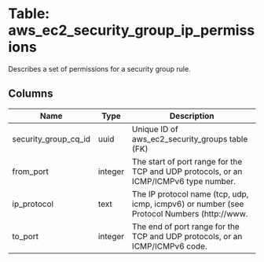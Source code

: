 
# Table: aws_ec2_security_group_ip_permissions
Describes a set of permissions for a security group rule.
## Columns
| Name        | Type           | Description  |
| ------------- | ------------- | -----  |
|security_group_cq_id|uuid|Unique ID of aws_ec2_security_groups table (FK)|
|from_port|integer|The start of port range for the TCP and UDP protocols, or an ICMP/ICMPv6 type number.|
|ip_protocol|text|The IP protocol name (tcp, udp, icmp, icmpv6) or number (see Protocol Numbers (http://www.|
|to_port|integer|The end of port range for the TCP and UDP protocols, or an ICMP/ICMPv6 code.|
